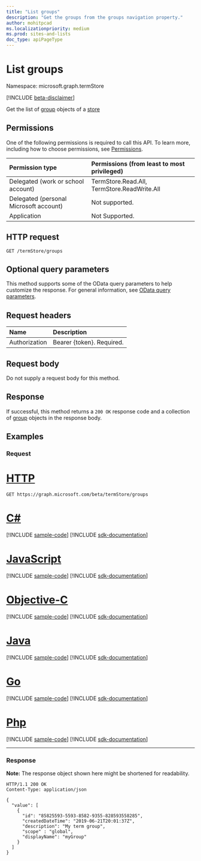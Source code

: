 ```yaml
---
title: "List groups"
description: "Get the groups from the groups navigation property."
author: mohitpcad
ms.localizationpriority: medium
ms.prod: sites-and-lists
doc_type: apiPageType
---
```


# List groups
Namespace: microsoft.graph.termStore

[!INCLUDE [beta-disclaimer](../../includes/beta-disclaimer.md)]

Get the list of [group](../resources/termstore-group.md) objects of a [store](../resources/termstore-store.md)

## Permissions
One of the following permissions is required to call this API. To learn more, including how to choose permissions, see [Permissions](/graph/permissions-reference).

|Permission type|Permissions (from least to most privileged)|
|:---|:---|
|Delegated (work or school account) | TermStore.Read.All, TermStore.ReadWrite.All |
|Delegated (personal Microsoft account) | Not supported.    |
|Application | Not Supported. |

## HTTP request

<!-- {
  "blockType": "ignored"
}
-->

``` http
GET /termStore/groups
```

## Optional query parameters
This method supports some of the OData query parameters to help customize the response. For general information, see [OData query parameters](/graph/query-parameters).

## Request headers
|Name|Description|
|:---|:---|
|Authorization|Bearer {token}. Required.|

## Request body
Do not supply a request body for this method.

## Response

If successful, this method returns a `200 OK` response code and a collection of [group](../resources/termstore-group.md) objects in the response body.

## Examples

### Request

# [HTTP](#tab/http)
<!-- {
  "blockType": "request",
  "name": "get_group_2"
}
-->

``` http
GET https://graph.microsoft.com/beta/termStore/groups
```
# [C#](#tab/csharp)
[!INCLUDE [sample-code](../includes/snippets/csharp/get-group-2-csharp-snippets.md)]
[!INCLUDE [sdk-documentation](../includes/snippets/snippets-sdk-documentation-link.md)]

# [JavaScript](#tab/javascript)
[!INCLUDE [sample-code](../includes/snippets/javascript/get-group-2-javascript-snippets.md)]
[!INCLUDE [sdk-documentation](../includes/snippets/snippets-sdk-documentation-link.md)]

# [Objective-C](#tab/objc)
[!INCLUDE [sample-code](../includes/snippets/objc/get-group-2-objc-snippets.md)]
[!INCLUDE [sdk-documentation](../includes/snippets/snippets-sdk-documentation-link.md)]

# [Java](#tab/java)
[!INCLUDE [sample-code](../includes/snippets/java/get-group-2-java-snippets.md)]
[!INCLUDE [sdk-documentation](../includes/snippets/snippets-sdk-documentation-link.md)]

# [Go](#tab/go)
[!INCLUDE [sample-code](../includes/snippets/go/get-group-2-go-snippets.md)]
[!INCLUDE [sdk-documentation](../includes/snippets/snippets-sdk-documentation-link.md)]

# [Php](#tab/php)
[!INCLUDE [sample-code](../includes/snippets/php/get-group-2-php-snippets.md)]
[!INCLUDE [sdk-documentation](../includes/snippets/snippets-sdk-documentation-link.md)]

---



### Response
**Note:** The response object shown here might be shortened for readability.
<!-- {
  "blockType": "response",
  "truncated": true,
  "@odata.type": "collection(microsoft.graph.termStore.group)"
} -->

``` http
HTTP/1.1 200 OK
Content-Type: application/json

{
  "value": [
    {
      "id": "85825593-5593-8582-9355-828593558285",
      "createdDateTime": "2019-06-21T20:01:37Z",
      "description": "My term group",
      "scope" : "global",
      "displayName": "myGroup"  
    }
  ]
}
```

<!--
{
  "type": "#page.annotation",
  "description": "Get termGroup entity in termStore",
  "keywords": "term,termStore",
  "section": "documentation",
  "tocPath": "termStore/List termGroups",
  "suppressions": [
  ]
}
-->



